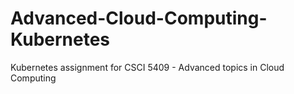 # Advanced-Cloud-Computing-Kubernetes
Kubernetes assignment for CSCI 5409 - Advanced topics in Cloud Computing
